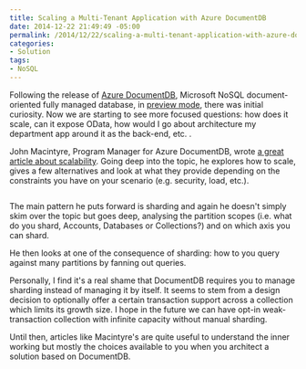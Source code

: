 ```yaml
---
title: Scaling a Multi-Tenant Application with Azure DocumentDB
date: 2014-12-22 21:49:49 -05:00
permalink: /2014/12/22/scaling-a-multi-tenant-application-with-azure-documentdb/
categories:
- Solution
tags:
- NoSQL
---
```

Following the release of <a href="http://azure.microsoft.com/en-us/documentation/services/documentdb/">Azure DocumentDB</a>, Microsoft NoSQL document-oriented fully managed database, in <a href="http://vincentlauzon.com/2014/09/08/azure-documentdb-first-use-cases/">preview mode</a>, there was initial curiosity. Now we are starting to see more focused questions: how does it scale, can it expose OData, how would I go about architecture my department app around it as the back-end, etc. .

John Macintyre, Program Manager for Azure DocumentDB, wrote <a href="http://azure.microsoft.com/blog/2014/12/03/scaling-a-multi-tenant-application-with-azure-documentdb-2/">a great article about scalability</a>. Going deep into the topic, he explores how to scale, gives a few alternatives and look at what they provide depending on the constraints you have on your scenario (e.g. security, load, etc.).

<img src="http://acom.azurecomcdn.net/80C57D/blogmedia/blogmedia/2014/11/26/shard-example.png" alt="" />

The main pattern he puts forward is sharding and again he doesn't simply skim over the topic but goes deep, analysing the partition scopes (i.e. what do you shard, Accounts, Databases or Collections?) and on which axis you can shard.

He then looks at one of the consequence of sharding: how to you query against many partitions by fanning out queries.

Personally, I find it's a real shame that DocumentDB requires you to manage sharding instead of managing it by itself. It seems to stem from a design decision to optionally offer a certain transaction support across a collection which limits its growth size. I hope in the future we can have opt-in weak-transaction collection with infinite capacity without manual sharding.

Until then, articles like Macintyre's are quite useful to understand the inner working but mostly the choices available to you when you architect a solution based on DocumentDB.